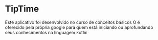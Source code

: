 # TipTime
Este aplicativo foi desenvolvido no curso de conceitos básicos 
O é oferecido pela própria google para quem está iniciando ou aprofundando seus conhecimentos na linguagem kotlin
